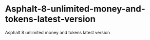 # Asphalt-8-unlimited-money-and-tokens-latest-version
Asphalt 8 unlimited money and tokens latest version
